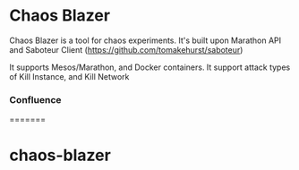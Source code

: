 # Chaos Blazer 

Chaos Blazer is a tool for chaos experiments.
It's built upon Marathon API and Saboteur Client (https://github.com/tomakehurst/saboteur)

It supports Mesos/Marathon, and Docker containers.
It support attack types of Kill Instance, and Kill Network

### Confluence


=======
# chaos-blazer
